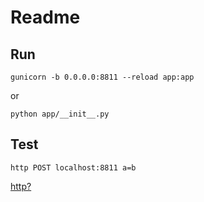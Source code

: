 Readme
======

Run
---

    gunicorn -b 0.0.0.0:8811 --reload app:app

or

    python app/__init__.py


Test
----

    http POST localhost:8811 a=b

[http?](https://github.com/jkbrzt/httpie)
